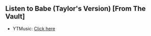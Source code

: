 ## Listen to Babe (Taylor's Version) [From The Vault]
- YTMusic: [Click here](https://music.youtube.com/watch?v=3XGlNU__M68)